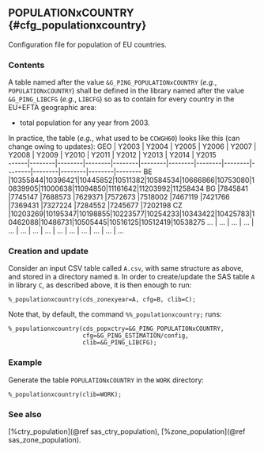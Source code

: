 ## POPULATIONxCOUNTRY {#cfg_populationxcountry}
Configuration file for population of EU countries.

### Contents
A table named after the value `&G_PING_POPULATIONxCOUNTRY` (_e.g._, `POPULATIONxCOUNTRY`) shall be defined 
in the library named after the value `&G_PING_LIBCFG` (_e.g._, `LIBCFG`) so as to contain for 
every country in the EU+EFTA geographic area:
* total population for any year from 2003.

In practice, the table (_e.g._, what used to be `CCWGH60`) looks like this (can change owing to updates):
  GEO |  Y2003 | Y2004  |  Y2005 |  Y2006 |  Y2007 |  Y2008 |  Y2009 |  Y2010 |  Y2011 |  Y2012 |  Y2013 |  Y2014 | Y2015  
------|--------|--------|--------|--------|--------|--------|--------|--------|--------|--------|--------|--------|--------
BE	  |10355844|10396421|10445852|10511382|10584534|10666866|10753080|10839905|11000638|11094850|11161642|11203992|11258434
BG	  |7845841 |7745147 |7688573 |7629371 |7572673 |7518002 |7467119 |7421766 |7369431 |7327224 |7284552 |7245677 |7202198
CZ	  |10203269|10195347|10198855|10223577|10254233|10343422|10425783|10462088|10486731|10505445|10516125|10512419|10538275
...   |  ...   |  ...   |  ...   |  ...   |  ...   |  ...   |  ...   |  ...   |  ...   |  ...   |  ...   |  ...   | ...

### Creation and update
Consider an input CSV table called `A.csv`, with same structure as above, and stored in a directory 
named `B`. In order to create/update the SAS table `A` in library `C`, as described above, it is 
then enough to run:

	%_populationxcountry(cds_zonexyear=A, cfg=B, clib=C);

Note that, by default, the command `%%_populationxcountry;` runs:

	%_populationxcountry(cds_popxctry=&G_PING_POPULATIONxCOUNTRY, 
						 cfg=&G_PING_ESTIMATION/config, 
						 clib=&G_PING_LIBCFG);

### Example
Generate the table `POPULATIONxCOUNTRY` in the `WORK` directory:

	%_populationxcountry(clib=WORK);

### See also
[%ctry_population](@ref sas_ctry_population), [%zone_population](@ref sas_zone_population).
